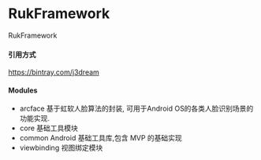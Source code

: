 # RukFramework
RukFramework

#### 引用方式

https://bintray.com/j3dream

#### Modules
- arcface
  基于虹软人脸算法的封装, 可用于Android OS的各类人脸识别场景的功能实现. 
- core
  基础工具模块
- common
  Android 基础工具库,包含 MVP 的基础实现
- viewbinding
  视图绑定模块
